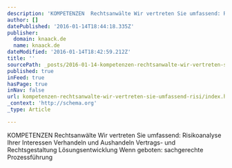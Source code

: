 ```yaml
---
description: 'KOMPETENZEN  Rechtsanwälte Wir vertreten Sie umfassend: Risikoanalyse Ihrer Interessen Verhandeln und Aushandeln Vertrags- und Rechtsgestaltung Lösungsentwicklu'
author: []
datePublished: '2016-01-14T18:44:18.335Z'
publisher:
  domain: knaack.de
  name: knaack.de
dateModified: '2016-01-14T18:42:59.212Z'
title: ''
sourcePath: _posts/2016-01-14-kompetenzen-rechtsanwalte-wir-vertreten-sie-umfassend-risi.md
published: true
inFeed: true
hasPage: true
inNav: false
url: kompetenzen-rechtsanwalte-wir-vertreten-sie-umfassend-risi/index.html
_context: 'http://schema.org'
_type: Article

---
```

KOMPETENZEN Rechtsanwälte Wir vertreten Sie umfassend: Risikoanalyse Ihrer Interessen Verhandeln und Aushandeln Vertrags- und Rechtsgestaltung Lösungsentwicklung Wenn geboten: sachgerechte Prozessführung